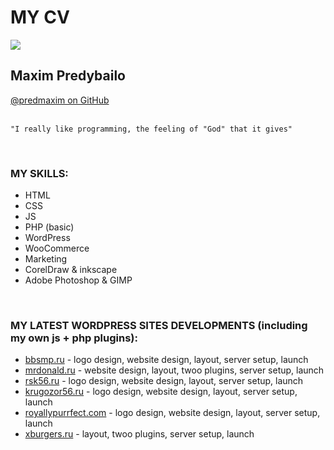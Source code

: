 # MY CV

![](https://avatars.githubusercontent.com/u/62261839?s=250&v=4) 


## Maxim Predybailo
[@predmaxim on GitHub](https://github.com/predmaxim)
<br><br>

```
"I really like programming, the feeling of "God" that it gives"
```
<br>


### MY SKILLS:

- HTML 
- CSS
- JS
- PHP (basic)
- WordPress
- WooCommerce
- Marketing
- CorelDraw & inkscape
- Adobe Photoshop & GIMP

<br>

### MY LATEST WORDPRESS SITES DEVELOPMENTS (including my own js + php plugins):

- [bbsmp.ru](https://bbsmp.ru) - logo design, website design, layout, server setup, launch
- [mrdonald.ru](https://mrdonald.ru) - website design, layout, twoo plugins, server setup, launch
- [rsk56.ru](https://rsk56.ru/) - logo design, website design, layout, server setup, launch
- [krugozor56.ru](https://krugozor56.ru/) - logo design, website design, layout, server setup, launch
- [royallypurrfect.com](https://royallypurrfect.com/) - logo design, website design, layout, server setup, launch
- [xburgers.ru](https://xburgers.ru) - layout, twoo plugins, server setup, launch